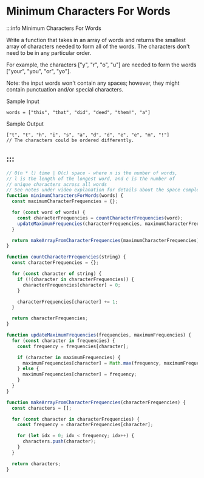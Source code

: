 # Minimum Characters For Words

:::info Minimum Characters For Words

Write a function that takes in an array of words and returns the smallest array of characters needed to form all of the words. The characters don't need to be in any particular order.

For example, the characters ["y", "r", "o", "u"] are needed to form the words ["your", "you", "or", "yo"].

Note: the input words won't contain any spaces; however, they might contain punctuation and/or special characters.

Sample Input
```
words = ["this", "that", "did", "deed", "them!", "a"]
```

Sample Output
```
["t", "t", "h", "i", "s", "a", "d", "d", "e", "e", "m", "!"]
// The characters could be ordered differently.
```
:::
---

```js title="Solution 1"
// O(n * l) time | O(c) space - where n is the number of words,
// l is the length of the longest word, and c is the number of
// unique characters across all words
// See notes under video explanation for details about the space complexity.
function minimumCharactersForWords(words) {
  const maximumCharacterFrequencies = {};

  for (const word of words) {
    const characterFrequencies = countCharacterFrequencies(word);
    updateMaximumFrequencies(characterFrequencies, maximumCharacterFrequencies);
  }

  return makeArrayFromCharacterFrequencies(maximumCharacterFrequencies);
}

function countCharacterFrequencies(string) {
  const characterFrequencies = {};

  for (const character of string) {
    if (!(character in characterFrequencies)) {
      characterFrequencies[character] = 0;
    }

    characterFrequencies[character] += 1;
  }

  return characterFrequencies;
}

function updateMaximumFrequencies(frequencies, maximumFrequencies) {
  for (const character in frequencies) {
    const frequency = frequencies[character];

    if (character in maximumFrequencies) {
      maximumFrequencies[character] = Math.max(frequency, maximumFrequencies[character]);
    } else {
      maximumFrequencies[character] = frequency;
    }
  }
}

function makeArrayFromCharacterFrequencies(characterFrequencies) {
  const characters = [];

  for (const character in characterFrequencies) {
    const frequency = characterFrequencies[character];

    for (let idx = 0; idx < frequency; idx++) {
      characters.push(character);
    }
  }

  return characters;
}
```